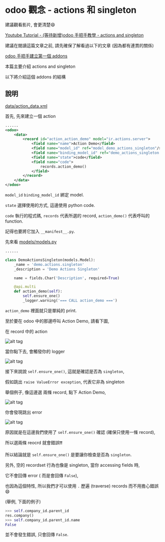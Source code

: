 # odoo 觀念 - actions 和 singleton

建議觀看影片, 會更清楚:smile:

[Youtube Tutorial - (等待新增)odoo 手把手教學 - actions and singleton]()

建議在閱讀這篇文章之前, 請先確保了解看過以下的文章 (因為都有連貫的關係)

[odoo 手把手建立第一個 addons](https://github.com/twtrubiks/odoo-demo-addons-tutorial/tree/master/demo_odoo_tutorial)

本篇主要介紹 actions and singleton

以下將介紹這個 addons 的結構

## 說明

[data/action_data.xml](data/action_data.xml)

首先, 先來建立一個 action

```xml
......
<odoo>
    <data>
        <record id="action_action_demo" model="ir.actions.server">
            <field name="name">Action Demo</field>
            <field name="model_id" ref="model_demo_actions_singleton"/>
            <field name="binding_model_id" ref="demo_actions_singleton.model_demo_actions_singleton"/>
            <field name="state">code</field>
            <field name="code">
                records.action_demo()
            </field>
        </record>
    </data>
</odoo>
```

`model_id` `binding_model_id` 綁定 model.

`state` 選擇使用的方式, 這邊使用 python code.

`code` 執行的程式碼, `records` 代表所選的 record, `action_demo()` 代表呼叫的 function.

記得也要將它加入 `__manifest__.py`.

先來看 [models/models.py](models/models.py)

```python
......

class DemoActionsSingleton(models.Model):
    _name = 'demo.actions.singleton'
    _description = 'Demo Actions Singleton'

    name = fields.Char('Description', required=True)

    @api.multi
    def action_demo(self):
        self.ensure_one()
        _logger.warning('=== CALL action_demo ===')
```

`action_demo` 裡面就只是單純的 print.

至於要在 odoo 中的那邊呼叫 Action Demo, 請看下圖,

在 record 中的 action

![alt tag](https://i.imgur.com/cf6NeMr.png)

當你點下去, 會觸發你的 logger

![alt tag](https://i.imgur.com/wbkWbDV.png)

接下來說說 `self.ensure_one()`, 這就是確認是否為 `singleton`,

假如跳出 `raise ValueError exception`, 代表它非為 singleton

舉個例子, 像這邊選 兩條 record, 點下 Action Demo,

![alt tag](https://i.imgur.com/HMV3CHS.png)

你會發現跳出 error

![alt tag](https://i.imgur.com/tpti9Lb.png)

原因就是在這邊我們使用了 `self.ensure_one()` 確認 (確保只使用一條 record),

所以選兩條 reocrd 就會錯誤:exclamation::exclamation:

所以結論就是 `self.ensure_one()` 是要讓你檢查是否為 `singleton`.

另外, 空的 recordset 行為也像是 singleton, 當你 accessing fields 時,

它不會回傳 error ( 而是會回傳 `False`),

也因為這個特性, 所以我們才可以使用 `.` 歷遍 (traverse) records 而不用擔心錯誤:smile:

(舉例, 下面的例子)

```python
>>> self.company_id.parent_id
res.company()
>>> self.company_id.parent_id.name
False
```

並不會發生錯誤, 只會回傳 `False`.